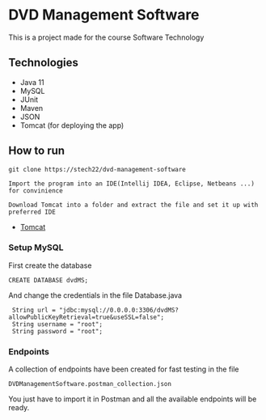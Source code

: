 # DVD Management Software

This is a project made for the course Software Technology 

## Technologies

- Java 11
- MySQL
- JUnit
- Maven
- JSON
- Tomcat (for deploying the app)

## How to run

```
git clone https://stech22/dvd-management-software
```

```
Import the program into an IDE(Intellij IDEA, Eclipse, Netbeans ...) for convinience
```

```
Download Tomcat into a folder and extract the file and set it up with preferred IDE
```
- [Tomcat](https://tomcat.apache.org/download-90.cgi)


### Setup MySQL

First create the database
```
CREATE DATABASE dvdMS;
```

And change the credentials in the file Database.java
```
 String url = "jdbc:mysql://0.0.0.0:3306/dvdMS?allowPublicKeyRetrieval=true&useSSL=false";
 String username = "root";
 String password = "root";
```

### Endpoints

A collection of endpoints have been created for fast testing in the file 
```
DVDManagementSoftware.postman_collection.json
```

You just have to import it in Postman and all the available endpoints will
be ready.